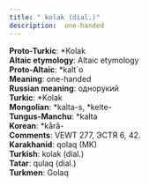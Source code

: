 ```yaml
---
title: " kolak (dial.)"
description:  one-handed
---
```


<strong>Proto-Turkic</strong>:  *Kolak<br>
<strong>Altaic etymology</strong>:  Altaic etymology<br>
<strong> Proto-Altaic</strong>:  *kalt`o<br>
<strong>Meaning</strong>:  one-handed<br>
<strong>Russian meaning</strong>:  однорукий<br>
<strong>Turkic</strong>:  *Kolak<br>
<strong>Mongolian</strong>:  *kalta-s, *kelte-<br>
<strong>Tungus-Manchu</strong>:  *kalta<br>
<strong>Korean</strong>:  *kằră-<br>
<strong>Comments</strong>:  VEWT 277, ЭСТЯ 6, 42.<br>
<strong>Karakhanid</strong>:  qolaq (MK)<br>
<strong>Turkish</strong>:  kolak (dial.)<br>
<strong>Tatar</strong>:  qulaq (dial.)<br>
<strong>Turkmen</strong>:  Golaq<br>


